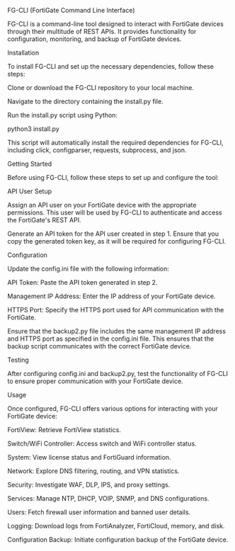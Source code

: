 FG-CLI (FortiGate Command Line Interface)

FG-CLI is a command-line tool designed to interact with FortiGate devices through their multitude of REST APIs. It provides functionality for configuration, monitoring, and backup of FortiGate devices.

Installation

To install FG-CLI and set up the necessary dependencies, follow these steps:

Clone or download the FG-CLI repository to your local machine.

Navigate to the directory containing the install.py file.

Run the install.py script using Python:

python3 install.py

This script will automatically install the required dependencies for FG-CLI, including click, configparser, requests, subprocess, and json.

Getting Started

Before using FG-CLI, follow these steps to set up and configure the tool:

API User Setup

Assign an API user on your FortiGate device with the appropriate permissions. This user will be used by FG-CLI to authenticate and access the FortiGate's REST API.

Generate an API token for the API user created in step 1. Ensure that you copy the generated token key, as it will be required for configuring FG-CLI.

Configuration

Update the config.ini file with the following information:

API Token: Paste the API token generated in step 2.

Management IP Address: Enter the IP address of your FortiGate device.

HTTPS Port: Specify the HTTPS port used for API communication with the FortiGate.

Ensure that the backup2.py file includes the same management IP address and HTTPS port as specified in the config.ini file. This ensures that the backup script communicates with the correct FortiGate device.

Testing

After configuring config.ini and backup2.py, test the functionality of FG-CLI to ensure proper communication with your FortiGate device.

Usage

Once configured, FG-CLI offers various options for interacting with your FortiGate device:

FortiView: Retrieve FortiView statistics.

Switch/WiFi Controller: Access switch and WiFi controller status.

System: View license status and FortiGuard information.

Network: Explore DNS filtering, routing, and VPN statistics.

Security: Investigate WAF, DLP, IPS, and proxy settings.

Services: Manage NTP, DHCP, VOIP, SNMP, and DNS configurations.

Users: Fetch firewall user information and banned user details.

Logging: Download logs from FortiAnalyzer, FortiCloud, memory, and disk.

Configuration Backup: Initiate configuration backup of the FortiGate device.
